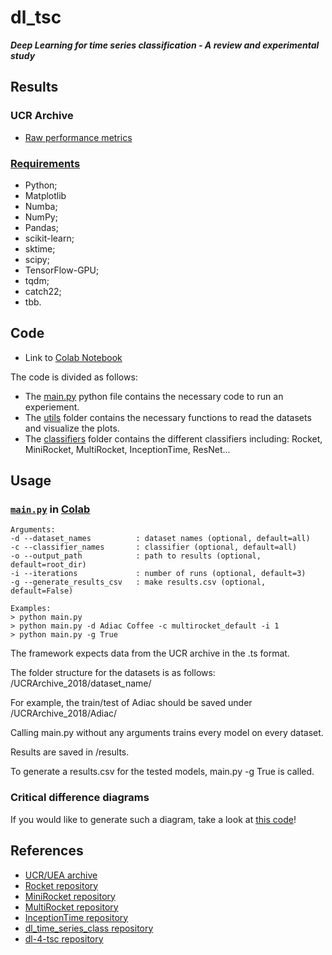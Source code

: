 # dl_tsc

***Deep Learning for time series classification - A review and experimental study***

## Results

### UCR Archive

* [Raw performance metrics](results/results.csv)

### [Requirements](requirements.txt)

* Python;
* Matplotlib
* Numba;
* NumPy;
* Pandas;
* scikit-learn;
* sktime;
* scipy;
* TensorFlow-GPU;
* tqdm;
* catch22;
* tbb.

## Code
* Link to [Colab Notebook](Colab%20notebooks/dl_tsc_notebook.ipynb)

The code is divided as follows: 
* The [main.py](https://github.com/tknechtel/dl_tsc/blob/main/main.py) python file contains the necessary code to run an experiement. 
* The [utils](https://github.com/tknechtel/dl_tsc/blob/main/utils) folder contains the necessary functions to read the datasets and visualize the plots.
* The [classifiers](https://github.com/tknechtel/dl_tsc/tree/main/models) folder contains the different classifiers including: Rocket, MiniRocket, MultiRocket, InceptionTime, ResNet...

## Usage

### [`main.py`](main.py) in [Colab](Colab%20notebooks/dl_tsc_notebook.ipynb)

```
Arguments:
-d --dataset_names          : dataset names (optional, default=all)
-c --classifier_names       : classifier (optional, default=all)
-o --output_path            : path to results (optional, default=root_dir)
-i --iterations             : number of runs (optional, default=3)
-g --generate_results_csv   : make results.csv (optional, default=False)

Examples:
> python main.py
> python main.py -d Adiac Coffee -c multirocket_default -i 1
> python main.py -g True
```
The framework expects data from the UCR archive in the .ts format.

The folder structure for the datasets is as follows: <root>/UCRArchive_2018/dataset_name/
  
For example, the train/test of Adiac should be saved under /UCRArchive_2018/Adiac/


Calling main.py without any arguments trains every model on every dataset.


Results are saved in <root>/results.
  

To generate a results.csv for the tested models, main.py -g True is called.
  
### Critical difference diagrams
If you would like to generate such a diagram, take a look at [this code](https://github.com/hfawaz/cd-diagram)!
  
## References

* [UCR/UEA archive](http://timeseriesclassification.com/TSC.zip)
* [Rocket repository](https://github.com/angus924/rocket)
* [MiniRocket repository](https://github.com/angus924/minirocket)
* [MultiRocket repository](https://github.com/ChangWeiTan/MultiRocket)
* [InceptionTime repository](https://github.com/hfawaz/InceptionTime/)
* [dl_time_series_class repository](https://github.com/JakobSpahn/dl_time_series_class)
* [dl-4-tsc repository](https://github.com/hfawaz/dl-4-tsc)
  
 


